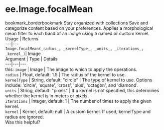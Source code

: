  
#  ee.Image.focalMean
bookmark_borderbookmark Stay organized with collections  Save and categorize content based on your preferences.
Applies a morphological mean filter to each band of an image using a named or custom kernel.
Usage | Returns  
---|---  
`Image.focalMean(_radius_, _kernelType_, _units_, _iterations_, _kernel_)`|  Image  
Argument | Type | Details  
---|---|---  
this: `image` | Image | The image to which to apply the operations.  
`radius` | Float, default: 1.5 | The radius of the kernel to use.  
`kernelType` | String, default: "circle" | The type of kernel to use. Options include: 'circle', 'square', 'cross', 'plus', 'octagon', and 'diamond'.  
`units` | String, default: "pixels" | If a kernel is not specified, this determines whether the kernel is in meters or pixels.  
`iterations` | Integer, default: 1 | The number of times to apply the given kernel.  
`kernel` | Kernel, default: null | A custom kernel. If used, kernelType and radius are ignored.  
Was this helpful?
